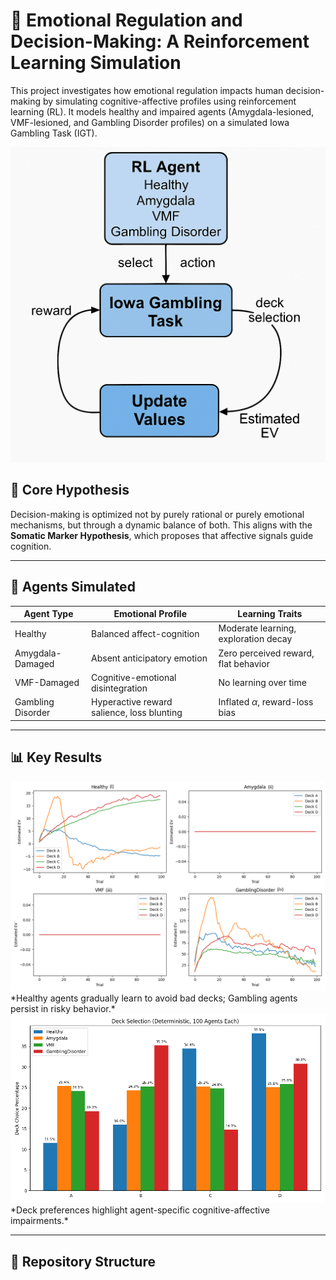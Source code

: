 # 🧠 Emotional Regulation and Decision-Making: A Reinforcement Learning Simulation

This project investigates how emotional regulation impacts human decision-making by simulating cognitive-affective profiles using reinforcement learning (RL). It models healthy and impaired agents (Amygdala-lesioned, VMF-lesioned, and Gambling Disorder profiles) on a simulated Iowa Gambling Task (IGT).

<img src="igt_outputs_deterministic\Agent.png" width="700"/>

## 🧩 Core Hypothesis

Decision-making is optimized not by purely rational or purely emotional mechanisms, but through a dynamic balance of both. This aligns with the **Somatic Marker Hypothesis**, which proposes that affective signals guide cognition.

---

## 🧪 Agents Simulated

| Agent Type       | Emotional Profile                           | Learning Traits                         |
|------------------|----------------------------------------------|------------------------------------------|
| Healthy          | Balanced affect-cognition                   | Moderate learning, exploration decay     |
| Amygdala-Damaged | Absent anticipatory emotion                 | Zero perceived reward, flat behavior     |
| VMF-Damaged      | Cognitive-emotional disintegration          | No learning over time                    |
| Gambling Disorder| Hyperactive reward salience, loss blunting | Inflated $\alpha$, reward-loss bias      |

---

## 📊 Key Results

<img src="igt_outputs_deterministic\ev_evolution.png" width="700"/>
*Healthy agents gradually learn to avoid bad decks; Gambling agents persist in risky behavior.*

<img src="igt_outputs_deterministic\deck_choice_deterministic.png" width="700"/>
*Deck preferences highlight agent-specific cognitive-affective impairments.*

---

## 📁 Repository Structure


